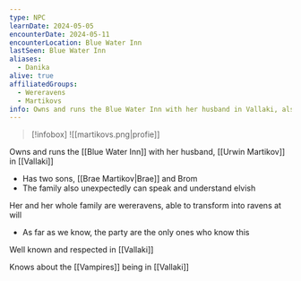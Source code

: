 ```yaml
---
type: NPC
learnDate: 2024-05-05
encounterDate: 2024-05-11
encounterLocation: Blue Water Inn
lastSeen: Blue Water Inn
aliases: 
  - Danika
alive: true
affiliatedGroups: 
  - Wereravens
  - Martikovs
info: Owns and runs the Blue Water Inn with her husband in Vallaki, also a Wereraven
---
```

>[!infobox]
>![[martikovs.png\|profie]]

Owns and runs the [[Blue Water Inn]] with her husband, [[Urwin Martikov]] in [[Vallaki]] 
- Has two sons, [[Brae Martikov|Brae]] and Brom
- The family also unexpectedly can speak and understand elvish

Her and her whole family are wereravens, able to transform into ravens at will 
- As far as we know, the party are the only ones who know this

Well known and respected in [[Vallaki]] 

Knows about the [[Vampires]] being in [[Vallaki]] 